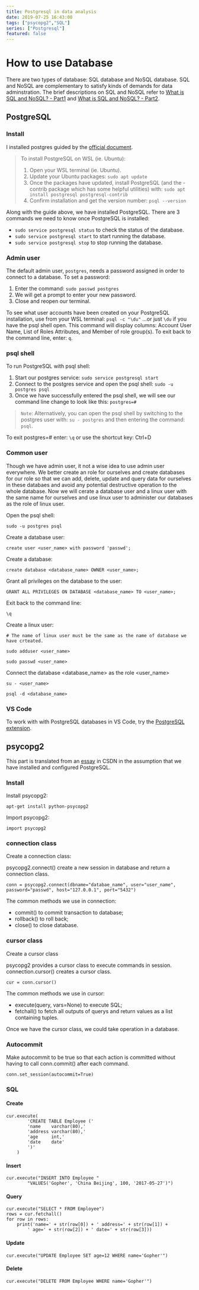 ```yaml
---
title: Postgresql in data analysis
date: 2019-07-25 16:43:00
tags: ["psycopg2","SQL"]
series: ["Postgresql"]
featured: false
---
```

<!--more-->

# How to use Database
There are two types of database: SQL database and NoSQL database. SQL and NoSQL are complementary to satisfy kinds of demands for data adminstration. The brief descriptions on SQL and NoSQL refer to [What is SQL and NoSQL? - Part1](https://cloud.tencent.com/developer/article/1132555) and [What is SQL and NoSQL? - Part2](https://cloud.tencent.com/developer/article/1132589).

## PostgreSQL
### Install
I installed postgres guided by the [official document](https://learn.microsoft.com/en-us/windows/wsl/tutorials/wsl-database#install-postgresql).

> To install PostgreSQL on WSL (ie. Ubuntu):
> 
> 1. Open your WSL terminal (ie. Ubuntu).
> 2. Update your Ubuntu packages: `sudo apt update`
> 3. Once the packages have updated, install PostgreSQL (and the -contrib package which has some helpful utilities) with: `sudo apt install postgresql postgresql-contrib`
> 4. Confirm installation and get the version number: `psql --version`

Along with the guide above, we have installed PostgreSQL. There are 3 commands we need to know once PostgreSQL is installed:

- `sudo service postgresql status` to check the status of the database.
- `sudo service postgresql start` to start running the database.
- `sudo service postgresql stop` to stop running the database.

### Admin user
The default admin user, `postgres`, needs a password assigned in order to connect to a database. To set a password:

1. Enter the command: `sudo passwd postgres`
2. We will get a prompt to enter your new password.
3. Close and reopen our terminal.

To see what user accounts have been created on your PostgreSQL installation, use from your WSL terminal: `psql -c "\du"` ...or just `\du` if you have the psql shell open. This command will display columns: Account User Name, List of Roles Attributes, and Member of role group(s). To exit back to the command line, enter: `q`.

### psql shell
To run PostgreSQL with psql shell:

1. Start our postgres service: `sudo service postgresql start`
2. Connect to the postgres service and open the psql shell: `sudo -u postgres psql`
3. Once we have successfully entered the psql shell, we will see our command line change to look like this: `postgres=#`

> `Note`: Alternatively, you can open the psql shell by switching to the postgres user with: `su - postgres` and then entering the command: `psql`.

To exit postgres=# enter: `\q` or use the shortcut key: Ctrl+D

### Common user
Though we have admin user, it not a wise idea to use admin user everywhere. We better create an role for ourselves and create databases for our role so that we can add, delete, update and query data for ourselves in these databaes and avoid any  potential destructive operation to the whole database. Now we will cerate a database user and a linux user with the same name for ourselves and use linux user to administer our databases as the role of linux user.

Open the psql shell:
```
sudo -u postgres psql
```

Create a database user:
```
create user <user_name> with password 'passwd';
```

Create a database:
```
create database <database_name> OWNER <user_name>;
```

Grant all privileges on the database to the user:
```
GRANT ALL PRIVILEGES ON DATABASE <database_name> TO <user_name>;
```

Exit back to the command line:
```
\q
```

Create a linux user:
```
# The name of linux user must be the same as the name of database we have crteated.

sudo adduser <user_name>

sudo passwd <user_name>
```

Connect the database <database_name> as the role <user_name>
```
su - <user_name>

psql -d <database_name>
```

### VS Code
To work with with PostgreSQL databases in VS Code, try the [PostgreSQL extension](https://marketplace.visualstudio.com/items?itemName=ms-ossdata.vscode-postgresql).

## psycopg2
This part is translated from an [essay](https://blog.csdn.net/u011304970/article/details/72771775) in CSDN in the assumption that we have installed and configured PostgreSQL.

### Install
Install psycopg2:
```
apt-get install python-psycopg2
```

Import psycopg2:
```
import psycopg2
```
### connection class
Create a connection class:

psycopg2.connect() create a new session in database and return a connection class.
```
conn = psycopg2.connect(dbname="databae_name", user="user_name", password="passwd", host="127.0.0.1", port="5432")
```

The common methods we use in connection:

- commit() to commit transaction to database;
- rollback() to roll back;
- close() to close database.

### cursor class
Create a cursor class

psycopg2 provides a cursor class to execute commands in session. connection.cursor() creates a cursor class.

```
cur = conn.cursor()
```

The common methods we use in cursor:
- execute(query, vars=None) to execute SQL;
- fetchall() to fetch all outputs of querys and return values as a list containing tuples.

Once we have the cursor class, we could take operation in a database.

### Autocommit
Make autocommit to be true so that each action is committed without having to call conn.commit() after each command. 
```
conn.set_session(autocommit=True)
```

### SQL
#### Create
```
cur.execute(
        'CREATE TABLE Employee ('
        'name    varchar(80),'
        'address varchar(80),'
        'age     int,'
        'date    date'
        ')'
    )
```

#### Insert
```
cur.execute("INSERT INTO Employee "
        "VALUES('Gopher', 'China Beijing', 100, '2017-05-27')")
```

#### Query
```
cur.execute("SELECT * FROM Employee")
rows = cur.fetchall()
for row in rows:
    print('name=' + str(row[0]) + ' address=' + str(row[1]) + 
        ' age=' + str(row[2]) + ' date=' + str(row[3]))
```

#### Update
```
cur.execute("UPDATE Employee SET age=12 WHERE name='Gopher'")
```

#### Delete
```
cur.execute("DELETE FROM Employee WHERE name='Gopher'")
```